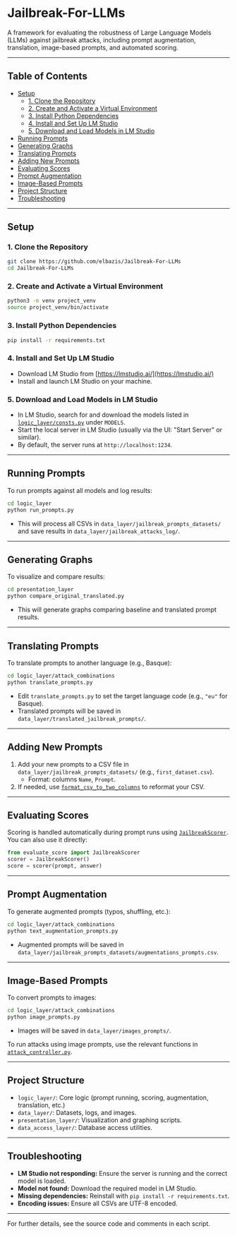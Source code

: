 # Jailbreak-For-LLMs

A framework for evaluating the robustness of Large Language Models (LLMs) against jailbreak attacks, including prompt augmentation, translation, image-based prompts, and automated scoring.

---

## Table of Contents

- [Setup](#setup)
  - [1. Clone the Repository](#1-clone-the-repository)
  - [2. Create and Activate a Virtual Environment](#2-create-and-activate-a-virtual-environment)
  - [3. Install Python Dependencies](#3-install-python-dependencies)
  - [4. Install and Set Up LM Studio](#4-install-and-set-up-lm-studio)
  - [5. Download and Load Models in LM Studio](#5-download-and-load-models-in-lm-studio)
- [Running Prompts](#running-prompts)
- [Generating Graphs](#generating-graphs)
- [Translating Prompts](#translating-prompts)
- [Adding New Prompts](#adding-new-prompts)
- [Evaluating Scores](#evaluating-scores)
- [Prompt Augmentation](#prompt-augmentation)
- [Image-Based Prompts](#image-based-prompts)
- [Project Structure](#project-structure)
- [Troubleshooting](#troubleshooting)

---

## Setup

### 1. Clone the Repository

```sh
git clone https://github.com/elbazis/Jailbreak-For-LLMs
cd Jailbreak-For-LLMs
```

### 2. Create and Activate a Virtual Environment

```sh
python3 -m venv project_venv
source project_venv/bin/activate
```

### 3. Install Python Dependencies

```sh
pip install -r requirements.txt
```

### 4. Install and Set Up LM Studio

- Download LM Studio from [https://lmstudio.ai/](https://lmstudio.ai/)
- Install and launch LM Studio on your machine.

### 5. Download and Load Models in LM Studio

- In LM Studio, search for and download the models listed in [`logic_layer/consts.py`](logic_layer/consts.py) under `MODELS`.
- Start the local server in LM Studio (usually via the UI: "Start Server" or similar).
- By default, the server runs at `http://localhost:1234`.

---

## Running Prompts

To run prompts against all models and log results:

```sh
cd logic_layer
python run_prompts.py
```
- This will process all CSVs in `data_layer/jailbreak_prompts_datasets/` and save results in `data_layer/jailbreak_attacks_log/`.

---

## Generating Graphs

To visualize and compare results:

```sh
cd presentation_layer
python compare_original_translated.py
```
- This will generate graphs comparing baseline and translated prompt results.

---

## Translating Prompts

To translate prompts to another language (e.g., Basque):

```sh
cd logic_layer/attack_combinations
python translate_prompts.py
```
- Edit `translate_prompts.py` to set the target language code (e.g., `"eu"` for Basque).
- Translated prompts will be saved in `data_layer/translated_jailbreak_prompts/`.

---

## Adding New Prompts

1. Add your new prompts to a CSV file in `data_layer/jailbreak_prompts_datasets/` (e.g., `first_dataset.csv`).
   - Format: columns `Name`, `Prompt`.
2. If needed, use [`format_csv_to_two_columns`](data_layer/jailbreak_prompts_datasets/jailbreak_prompts_datasets_handler.py) to reformat your CSV.

---

## Evaluating Scores

Scoring is handled automatically during prompt runs using [`JailbreakScorer`](logic_layer/evaluate_score.py).  
You can also use it directly:

```python
from evaluate_score import JailbreakScorer
scorer = JailbreakScorer()
score = scorer(prompt, answer)
```

---

## Prompt Augmentation

To generate augmented prompts (typos, shuffling, etc.):

```sh
cd logic_layer/attack_combinations
python text_augmentation_prompts.py
```
- Augmented prompts will be saved in `data_layer/jailbreak_prompts_datasets/augmentations_prompts.csv`.

---

## Image-Based Prompts

To convert prompts to images:

```sh
cd logic_layer/attack_combinations
python image_prompts.py
```
- Images will be saved in `data_layer/images_prompts/`.

To run attacks using image prompts, use the relevant functions in [`attack_controller.py`](logic_layer/attack_controller.py).

---

## Project Structure

- `logic_layer/`: Core logic (prompt running, scoring, augmentation, translation, etc.)
- `data_layer/`: Datasets, logs, and images.
- `presentation_layer/`: Visualization and graphing scripts.
- `data_access_layer/`: Database access utilities.

---

## Troubleshooting

- **LM Studio not responding:** Ensure the server is running and the correct model is loaded.
- **Model not found:** Download the required model in LM Studio.
- **Missing dependencies:** Reinstall with `pip install -r requirements.txt`.
- **Encoding issues:** Ensure all CSVs are UTF-8 encoded.

---

For further details, see the source code and comments in each script.